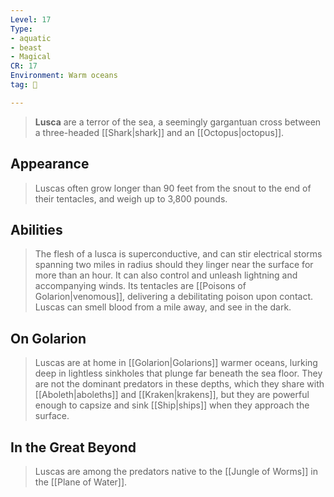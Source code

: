 ```yaml
---
Level: 17
Type:
- aquatic
- beast
- Magical
CR: 17
Environment: Warm oceans
tag: 👹

---
```


> **Lusca** are a terror of the sea, a seemingly gargantuan cross between a three-headed [[Shark|shark]] and an [[Octopus|octopus]].



## Appearance

> Luscas often grow longer than 90 feet from the snout to the end of their tentacles, and weigh up to 3,800 pounds.


## Abilities

> The flesh of a lusca is superconductive, and can stir electrical storms spanning two miles in radius should they linger near the surface for more than an hour. It can also control and unleash lightning and accompanying winds.
> Its tentacles are [[Poisons of Golarion|venomous]], delivering a debilitating poison upon contact.
> Luscas can smell blood from a mile away, and see in the dark.


## On Golarion

> Luscas are at home in [[Golarion|Golarions]] warmer oceans, lurking deep in lightless sinkholes that plunge far beneath the sea floor. They are not the dominant predators in these depths, which they share with [[Aboleth|aboleths]] and [[Kraken|krakens]], but they are powerful enough to capsize and sink [[Ship|ships]] when they approach the surface.


## In the Great Beyond

> Luscas are among the predators native to the [[Jungle of Worms]] in the [[Plane of Water]].







